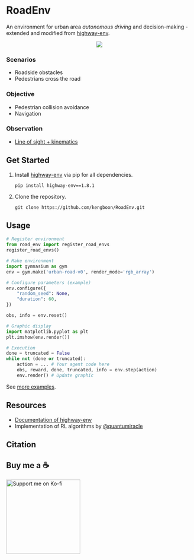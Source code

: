 # RoadEnv
An environment for urban area *autonomous driving* and decision-making - extended and modified from [highway-env](https://github.com/Farama-Foundation/HighwayEnv).

<p align="center"><img src="https://github.com/kengboon/RoadEnv/assets/5046671/c2eedd0a-08b1-4150-9a94-e8f1bdd46d80"/></p>

### Scenarios
- Roadside obstacles
- Pedestrians cross the road

### Objective
- Pedestrian collision avoidance
- Navigation

### Observation
- [Line of sight + kinematics](https://github.com/kengboon/RoadEnv/blob/main/road_env/envs/common/observation.py#L631)

## Get Started
1. Install [highway-env](https://github.com/Farama-Foundation/HighwayEnv) via pip for all dependencies.
    ```BAT
    pip install highway-env==1.8.1
    ```
2. Clone the repository.
    ```BAT
    git clone https://github.com/kengboon/RoadEnv.git
    ```
## Usage
```Python
# Register environment
from road_env import register_road_envs
register_road_envs()

# Make environment
import gymnasium as gym
env = gym.make('urban-road-v0', render_mode='rgb_array')

# Configure parameters (example)
env.configure({
    "random_seed": None,
    "duration": 60,
})

obs, info = env.reset()

# Graphic display
import matplotlib.pyplot as plt
plt.imshow(env.render())

# Execution
done = truncated = False
while not (done or truncated):
    action = ... # Your agent code here
    obs, reward, done, truncated, info = env.step(action)
    env.render() # Update graphic
```

See [more examples](https://github.com/kengboon/RoadEnv/tree/main/scripts).

## Resources
- [Documentation of highway-env](https://highway-env.farama.org/)
- Implementation of RL algorithms by [@quantumiracle](https://github.com/quantumiracle/Popular-RL-Algorithms)

## Citation

## Buy me a ☕
<a href="https://ko-fi.com/woolf42" target="_blank"><img src="https://user-images.githubusercontent.com/5046671/197377067-ce6016ae-6368-47b6-a4eb-903eb7b0af9c.png" width="200" alt="Support me on Ko-fi"/></a>
